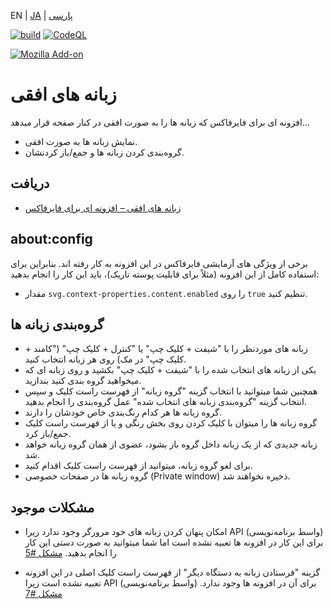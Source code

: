 EN | [JA](./README.ja.md) | [پارسی](./README.fa.md)

[![build](https://github.com/asamuzaK/sidebarTabs/workflows/build/badge.svg)](https://github.com/asamuzaK/sidebarTabs/actions?query=workflow%3Abuild)
[![CodeQL](https://github.com/asamuzaK/sidebarTabs/workflows/CodeQL/badge.svg)](https://github.com/asamuzaK/sidebarTabs/actions?query=workflow%3ACodeQL)
<!--
[![devDependency Status](https://david-dm.org/asamuzaK/sidebarTabs/dev-status.svg)](https://david-dm.org/asamuzaK/sidebarTabs?type=dev)
-->
[![Mozilla Add-on](https://img.shields.io/amo/v/sidebarTabs@asamuzak.jp.svg)](https://addons.mozilla.org/firefox/addon/sidebartabs/)

# زبانه های افقی

افزونه ای برای فایرفاکس 
که زبانه ها را به صورت افقی در کنار صفحه قرار میدهد...
* نمایش زبانه ها به صورت افقی.
* گروه‌بندی کردن زبانه ها و جمع/باز کردنشان.

## دریافت

* [زبانه های افقی – افزونه ای برای فایرفاکس](https://addons.mozilla.org/firefox/addon/sidebartabs/ "Sidebar Tabs – Add-ons for Firefox")

## about:config

برخی از ویژگی های آزمایشی فایرفاکس در این افزونه به کار رفته اند. بنابراین برای استفاده کامل از این افزونه (مثلاً برای قابلیت پوسته تاریک)،‌ باید این کار را انجام بدهید: 
* مقدار `svg.context-properties.content.enabled` را روی `true` تنظیم کنید.

## گروه‌بندی زبانه ها

* زبانه های موردنظر را با "شیفت + کلیک چپ" یا "کنترل + کلیک چپ" ("کامند + کلیک چپ" در مک) روی هر زبانه انتخاب کنید.
* یکی از زبانه های انتخاب شده را با "شیفت + کلیک چپ" بکشید و روی زبانه ای که میخواهید گروه بندی کنید بندازید.
* همچنین شما میتوانید با انتخاب گزینه "گروه‌ زبانه" از فهرست راست کلیک و سپس انتخاب گزینه "گروه‌بندی زبانه های انتخاب شده" عمل گروه‌بندی را انجام بدهید.
* گروه زبانه ها هر کدام رنگ‌بندی خاص خودشان را دارند.
* گروه زبانه ها را میتوان با کلیک کردن روی بخش رنگی و یا از فهرست راست کلیک جمع/باز کرد.
* زبانه جدیدی که از یک زبانه داخل گروه باز بشود،‌ عضوی از همان گروه زبانه خواهد شد.
* برای لغو گروه زبانه، میتوانید از فهرست راست کلیک اقدام کنید.
* گروه زبانه ها در صفحات خصوصی (Private window) ذخیره نخواهند شد.

## مشکلات موجود
* امکان پنهان کردن زبانه های خود مرورگر وجود ندارد زیرا API (واسط برنامه‌نویسی) برای این کار در افزونه ها تعبیه نشده است اما شما میتوانید به صورت دستی این کار را انجام بدهید.
  [مشکل #5](https://github.com/asamuzaK/sidebarTabs/issues/5 "افزودن قابلیت \"پنهان کردن زبانه های خود مرورگر\" · مشکل #5 · asamuzaK/sidebarTabs")
  
* گزینه "فرستادن زبانه به دستگاه دیگر" از فهرست راست کلیک اصلی در این افزونه تعبیه نشده است زیرا API (واسط برنامه‌نویسی) برای آن در افزونه ها وجود ندارد.
  [مشکل #7](https://github.com/asamuzaK/sidebarTabs/issues/7 "افزودن قابلیت \"فرستادن زبانه به دستگاه دیگر\" · Issue #7 · asamuzaK/sidebarTabs")
